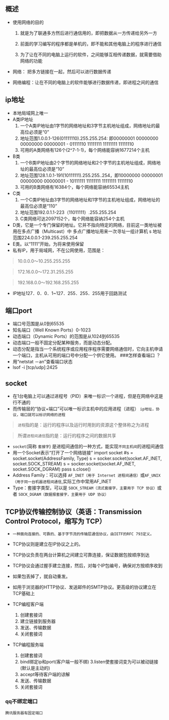 ## 概述
* 使用网络的目的
    1. 就是为了联通多方然后进行通信用的，即把数据从一方传递给另外一方

    2. 前面的学习编写的程序都是单机的，即不能和其他电脑上的程序进行通信

    3. 为了让在不同的电脑上运行的软件，之间能够互相传递数据，就需要借助网络的功能

* 网络： 把多方链接在一起，然后可以进行数据传递

* 网络编程：让在不同的电脑上的软件能够进行数据传递，即进程之间的通信
## ip地址
* 本地局域网上唯一
* A类IP地址
    1. 一个A类IP地址由1字节的网络地址和3字节主机地址组成，网络地址的最高位必须是“0”
    2. 地址范围1.0.0.1-126(01111110).255.255.254: 即00000001 00000000 00000000 00000001 - 01111110 11111111 11111111 11111110
    3. 可用的A类网络有126个(2^7-1-1)，每个网络能容纳1677214个主机
* B类
    1. 一个B类IP地址由2个字节的网络地址和2个字节的主机地址组成，网络地址的最高位必须是“10”
    2. 地址范围128.1.0.1-191(10111111).255.255..254，即10000000 00000001 00000000 00000001 - 10111111 11111111 11111111 11111110
    3. 可用的B类网络有16384个，每个网络能容纳65534主机
* C类
    1. 一个C类IP地址由3字节的网络地址和1字节的主机地址组成，网络地址的最高位必须是“110”
    2. 地址范围192.0.1.1-223（11011111）.255.255.254
    3. C类网络可达2097152个，每个网络能容纳254个主机
* D类，它是一个专门保留的地址。它并不指向特定的网络，目前这一类地址被用在多点广播（Multicast）中
多点广播地址用来一次寻址一组计算机 s 地址范围224.0.0.1-239.255.255.254
* E类。以“1111”开始，为将来使用保留
* 私有IP，用于局域网，不在公网使用，范围是：
> 10.0.0.0～10.255.255.255

>172.16.0.0～172.31.255.255

>192.168.0.0～192.168.255.255
* IP地址127．0．0．1~127．255．255．255用于回路测试

## 端口port
* 端口号范围是从0到65535
* 知名端口（Well Known Ports）0-1023
* 动态端口（Dynamic Ports）的范围是从1024到65535
* 动态端口一般不固定分配某种服务，而是动态分配。
* 动态分配是指当一个系统程序或应用程序程序需要网络通信时，它向主机申请一个端口，主机从可用的端口号中分配一个供它使用。 
###怎样查看端口 ？
* 用“netstat －an”查看端口状态
* lsof -i [tcp/udp]:2425

## socket

* 在1台电脑上可以通过进程号（PID）来唯一标识一个进程，但是在网络中这是行不通的
* 而传输层的“协议+端口”可以唯一标识主机中的应用进程（进程）
`ip地址，协议，端口就可以标识网络的进程`
> `进程`指的是：运行的程序以及运行时用到的资源这个整体称之为进程

> 所谓`进程间通信`指的是：运行的程序之间的数据共享

* `socket`(简称 `套接字`) 是进程间通信的一种方式，能实现`不同主机间`的进程间通信
* 用一个Socket表示“打开了一个网络链接”
        import socket
        #s = socket.socket(AddressFamily, Type)
        s = socker.socket(socket.AF_INET, socket.SOCK_STREAM)
        s = socker.socket(socket.AF_INET, socket.SOCK_DGRAM)
        pass
        s.close()
* Address Family：可以选择 `AF_INET（用于 Internet 进程间通信）`或`AF_UNIX（用于同一台机器进程间通信`,实际工作中常用AF_INET
* Type：套接字类型，可以是 `SOCK_STREAM（流式套接字，主要用于 TCP 协议）`或者 `SOCK_DGRAM（数据报套接字，主要用于 UDP 协议）`
## TCP协议传输控制协议（英语：Transmission Control Protocol，缩写为 TCP）
* `一种面向连接的、可靠的、基于字节流的传输层通信协议，由IETF的RFC 793定义。`
* TCP协议则是建立在IP协议之上的。
* TCP协议负责在两台计算机之间建立可靠连接，保证数据包按顺序到达
* TCP协议会通过握手建立连接，然后，对每个IP包编号，确保对方按顺序收到
* 如果包丢掉了，就自动重发。
* 如用于浏览器的HTTP协议、发送邮件的SMTP协议。更高级的协议建立在TCP基础上
* TCP编程客户端
    1. 创建套接词
    2. 建立链接到服务器
    3. 发送、传输数据
    4. 关闭套接词

* TCP编程服务端
    1. 创建套接词
    2. bind绑定ip和port(客户端一般不绑)
    3.listen使套接词变为可以被动链接(默认是主动的)
    2. accept等待客户端的谅解
    3. 发送、传输数据
    4. 关闭套接词
    
### qq不绑定端口
    腾讯服务器有固定端口


